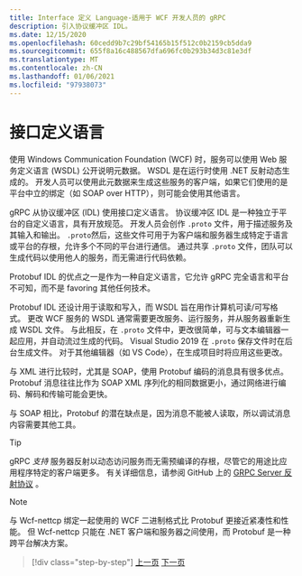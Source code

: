 ```yaml
---
title: Interface 定义 Language-适用于 WCF 开发人员的 gRPC
description: 引入协议缓冲区 IDL。
ms.date: 12/15/2020
ms.openlocfilehash: 60cedd9b7c29bf54165b15f512c0b2159cb5dda9
ms.sourcegitcommit: 655f8a16c488567dfa696fc0b293b34d3c81e3df
ms.translationtype: MT
ms.contentlocale: zh-CN
ms.lasthandoff: 01/06/2021
ms.locfileid: "97938073"
---
```

# <a name="interface-definition-language"></a>接口定义语言

使用 Windows Communication Foundation (WCF) 时，服务可以使用 Web 服务定义语言 (WSDL) 公开说明元数据。 WSDL 是在运行时使用 .NET 反射动态生成的。 开发人员可以使用此元数据来生成这些服务的客户端，如果它们使用的是平台中立的绑定（如 SOAP over HTTP），则可能会使用其他语言。

gRPC 从协议缓冲区 (IDL) 使用接口定义语言。 协议缓冲区 IDL 是一种独立于平台的自定义语言，具有开放规范。 开发人员会创作 `.proto` 文件，用于描述服务及其输入和输出。 `.proto`然后，这些文件可用于为客户端和服务器生成特定于语言或平台的存根，允许多个不同的平台进行通信。 通过共享 `.proto` 文件，团队可以生成代码以使用他人的服务，而无需进行代码依赖。

Protobuf IDL 的优点之一是作为一种自定义语言，它允许 gRPC 完全语言和平台不可知，而不是 favoring 其他任何技术。

Protobuf IDL 还设计用于读取和写入，而 WSDL 旨在用作计算机可读/可写格式。 更改 WCF 服务的 WSDL 通常需要更改服务、运行服务，并从服务器重新生成 WSDL 文件。 与此相反，在 `.proto` 文件中，更改很简单，可与文本编辑器一起应用，并自动流过生成的代码。 Visual Studio 2019 在 `.proto` 保存文件时在后台生成文件。 对于其他编辑器（如 VS Code），在生成项目时将应用这些更改。

与 XML 进行比较时，尤其是 SOAP，使用 Protobuf 编码的消息具有很多优点。 Protobuf 消息往往比作为 SOAP XML 序列化的相同数据更小，通过网络进行编码、解码和传输可能会更快。

与 SOAP 相比，Protobuf 的潜在缺点是，因为消息不能被人读取，所以调试消息内容需要其他工具。

> [!TIP]
> gRPC *支持* 服务器反射以动态访问服务而无需预编译的存根，尽管它的用途比应用程序特定的客户端更多。 有关详细信息，请参阅 GitHub 上的 [GRPC Server 反射协议](https://github.com/grpc/grpc/blob/master/doc/server-reflection.md) 。

> [!NOTE]
> 与 Wcf-nettcp 绑定一起使用的 WCF 二进制格式比 Protobuf 更接近紧凑性和性能。 但 Wcf-nettcp 只能在 .NET 客户端和服务器之间使用，而 Protobuf 是一种跨平台解决方案。

>[!div class="step-by-step"]
>[上一页](approach.md)
>[下一页](network-protocols.md)
